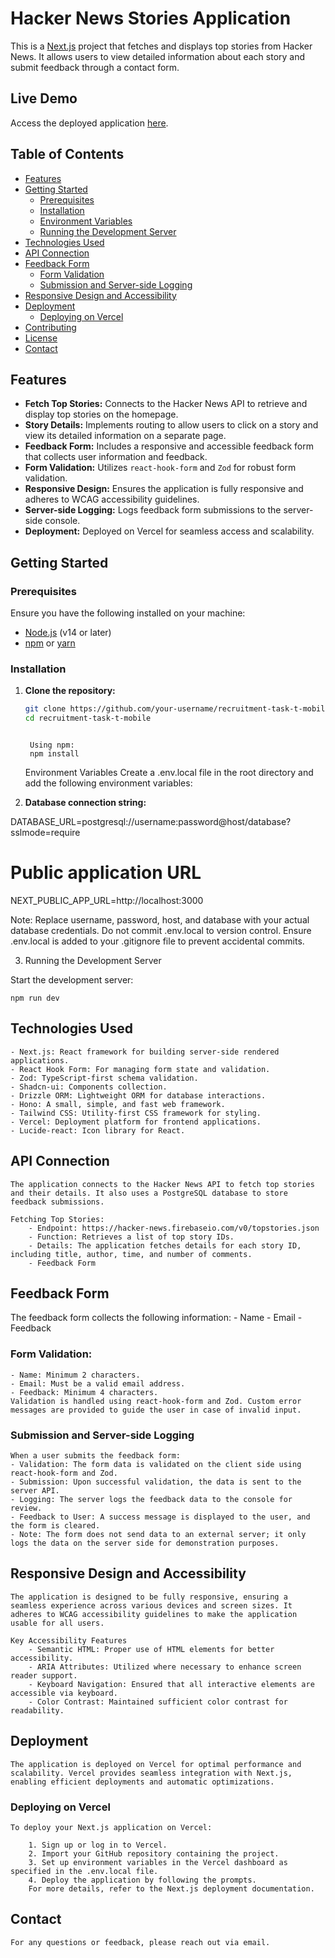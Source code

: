 # Hacker News Stories Application

This is a [Next.js](https://nextjs.org) project that fetches and displays top stories from Hacker News. It allows users to view detailed information about each story and submit feedback through a contact form.

## Live Demo

Access the deployed application [here](https://recruitment-task-t-mobile.vercel.app/).

## Table of Contents

- [Features](#features)
- [Getting Started](#getting-started)
  - [Prerequisites](#prerequisites)
  - [Installation](#installation)
  - [Environment Variables](#environment-variables)
  - [Running the Development Server](#running-the-development-server)
- [Technologies Used](#technologies-used)
- [API Connection](#api-connection)
- [Feedback Form](#feedback-form)
  - [Form Validation](#form-validation)
  - [Submission and Server-side Logging](#submission-and-server-side-logging)
- [Responsive Design and Accessibility](#responsive-design-and-accessibility)
- [Deployment](#deployment)
  - [Deploying on Vercel](#deploying-on-vercel)
- [Contributing](#contributing)
- [License](#license)
- [Contact](#contact)

## Features

- **Fetch Top Stories:** Connects to the Hacker News API to retrieve and display top stories on the homepage.
- **Story Details:** Implements routing to allow users to click on a story and view its detailed information on a separate page.
- **Feedback Form:** Includes a responsive and accessible feedback form that collects user information and feedback.
- **Form Validation:** Utilizes `react-hook-form` and `Zod` for robust form validation.
- **Responsive Design:** Ensures the application is fully responsive and adheres to WCAG accessibility guidelines.
- **Server-side Logging:** Logs feedback form submissions to the server-side console.
- **Deployment:** Deployed on Vercel for seamless access and scalability.

## Getting Started

### Prerequisites

Ensure you have the following installed on your machine:

- [Node.js](https://nodejs.org/) (v14 or later)
- [npm](https://www.npmjs.com/) or [yarn](https://yarnpkg.com/)

### Installation

1. **Clone the repository:**

   ```bash
   git clone https://github.com/your-username/recruitment-task-t-mobile.git
   cd recruitment-task-t-mobile
   ```

   ```Install dependencies:

    Using npm:
    npm install
   ```

   Environment Variables
   Create a .env.local file in the root directory and add the following environment variables:

2. **Database connection string:**

DATABASE_URL=postgresql://username:password@host/database?sslmode=require

# Public application URL

NEXT_PUBLIC_APP_URL=http://localhost:3000

Note: Replace username, password, host, and database with your actual database credentials. Do not commit .env.local to version control. Ensure .env.local is added to your .gitignore file to prevent accidental commits.

3. Running the Development Server

Start the development server:

    npm run dev

## Technologies Used

    - Next.js: React framework for building server-side rendered applications.
    - React Hook Form: For managing form state and validation.
    - Zod: TypeScript-first schema validation.
    - Shadcn-ui: Components collection.
    - Drizzle ORM: Lightweight ORM for database interactions.
    - Hono: A small, simple, and fast web framework.
    - Tailwind CSS: Utility-first CSS framework for styling.
    - Vercel: Deployment platform for frontend applications.
    - Lucide-react: Icon library for React.

## API Connection

    The application connects to the Hacker News API to fetch top stories and their details. It also uses a PostgreSQL database to store feedback submissions.

    Fetching Top Stories:
        - Endpoint: https://hacker-news.firebaseio.com/v0/topstories.json
        - Function: Retrieves a list of top story IDs.
        - Details: The application fetches details for each story ID, including title, author, time, and number of comments.
        - Feedback Form

## Feedback Form

The feedback form collects the following information: - Name - Email - Feedback

### Form Validation:

    - Name: Minimum 2 characters.
    - Email: Must be a valid email address.
    - Feedback: Minimum 4 characters.
    Validation is handled using react-hook-form and Zod. Custom error messages are provided to guide the user in case of invalid input.

### Submission and Server-side Logging

    When a user submits the feedback form:
    - Validation: The form data is validated on the client side using react-hook-form and Zod.
    - Submission: Upon successful validation, the data is sent to the server API.
    - Logging: The server logs the feedback data to the console for review.
    - Feedback to User: A success message is displayed to the user, and the form is cleared.
    - Note: The form does not send data to an external server; it only logs the data on the server side for demonstration purposes.

## Responsive Design and Accessibility

    The application is designed to be fully responsive, ensuring a seamless experience across various devices and screen sizes. It adheres to WCAG accessibility guidelines to make the application usable for all users.

    Key Accessibility Features
        - Semantic HTML: Proper use of HTML elements for better accessibility.
        - ARIA Attributes: Utilized where necessary to enhance screen reader support.
        - Keyboard Navigation: Ensured that all interactive elements are accessible via keyboard.
        - Color Contrast: Maintained sufficient color contrast for readability.

## Deployment

    The application is deployed on Vercel for optimal performance and scalability. Vercel provides seamless integration with Next.js, enabling efficient deployments and automatic optimizations.

### Deploying on Vercel

    To deploy your Next.js application on Vercel:

        1. Sign up or log in to Vercel.
        2. Import your GitHub repository containing the project.
        3. Set up environment variables in the Vercel dashboard as specified in the .env.local file.
        4. Deploy the application by following the prompts.
        For more details, refer to the Next.js deployment documentation.

## Contact

    For any questions or feedback, please reach out via email.
